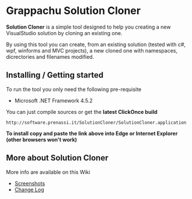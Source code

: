 # Grappachu Solution Cloner

**Solution Cloner** is a simple tool designed to help you creating a new VisualStudio solution by cloning an existing one.

By using this tool you can create, from an existing solution (tested with c#, wpf, winforms and MVC projects), a new cloned one with namespaces, dicrectories and filenames modified.


## Installing / Getting started

To run the tool you only need the following pre-requisite

- Microsoft .NET Framework 4.5.2

You can just compile sources or get the **latest ClickOnce build**

    http://software.prenassi.it/SolutionCloner/SolutionCloner.application 

**To install copy and paste the link above into Edge or Internet Explorer (other browsers won't work)** 


## More about Solution Cloner

More info are available on this Wiki

- [Screenshots](https://github.com/grappachu/apps.solutioncloner/wiki/Screenshots)
- [Change Log](https://github.com/grappachu/apps.solutioncloner/wiki/Change-Log)

